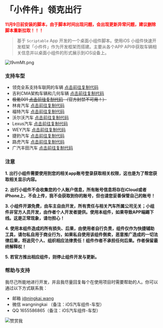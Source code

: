 # 「小件件」领克出行

**<span style="color:red">11月9日前安装的脚本，由于脚本时间出现问题，会出现更新异常问题，建议删除脚本重新拉取！！！</span>**


> 基于 `Scriptable` App 开发的一个桌面小组件脚本。使用iOS 小组件快速开发框架「小件件」作为开发框架而搭建。主要从各个APP API中获取车辆相关信息并以桌面小组件的形式展示到iOS设备上。


![I9vmMt.png](https://s6.jpg.cm/2021/11/10/I9vmMt.png)



### 支持车型

- 领克全系支持车联网的车辆 [点击前往复制代码](https://scriptable.ningkai.wang/lynkco2.html)
- 吉利CMA架构车辆和几何车辆 [点击前往复制代码](https://scriptable.ningkai.wang/geely2.html)
- ~~极氪001 [点击前往复制代码](https://scriptable.ningkai.wang/zeekr.html) （官方封禁不可用！）~~
- 林肯汽车 [点击前往复制代码](https://scriptable.ningkai.wang/lincoln.html)
- 福特汽车 [点击前往复制代码](https://scriptable.ningkai.wang/ford.html)
- 沃尔沃汽车 [点击前往复制代码](https://scriptable.ningkai.wang/volvo.html)
- Lexus汽车 [点击前往复制代码](https://scriptable.ningkai.wang/lexus.html)
- WEY汽车 [点击前往复制代码](https://scriptable.ningkai.wang/wey.html)
- 捷豹汽车 [点击前往复制代码](https://scriptable.ningkai.wang/jaguar.html)
- 路虎汽车 [点击前往复制代码](https://scriptable.ningkai.wang/landrover.html)
- 广汽丰田汽车 [点击前往复制代码](https://scriptable.ningkai.wang/gtmc.html)


### 注意

**1. 出行小组件需要使用到您的相关app账号登录获取相关权限，这也是为了帮您获取相关显示内容。**

**2. 出行小组件不会收集您的个人账户信息，所有账号信息将存在iCloud或者iPhone上，不会上传，我不会获取到你的账号，但也请您妥善保管自己的账号！**

**3. 小组件开源免费，由车主自由开发，所有责任与相关汽车所属公司无关；小组件非官方人员开发，由作者个人开发者提供。使用本组件，如果导致APP端踢下线。这是正常现象，请勿担心！**

**4. 使用本组件造成的所有损失、后果，由使用者自行负责，组件仅作为快捷辅助工具，请勿私自用于商业行为，如果私自使用该组件倒卖，恶意推广造成的一切法律后果，将追究个人、组织相应法律责任！组件作者不承担任何后果。作者保留最终解释权！**

**5. 若官方推出相应组件，则停止组件开发与更新。**


### 帮助与支持

我尽己所能地进行开发，并且我尽量回复每个在使用项目时需要帮助的人。你可以通过以下方式联系我：

- 邮箱 [i@ningkai.wang](mailto:i@ningkai.wang)
- 微信 wangningkai （备注：iOS汽车组件-车型）
- QQ 1655586865（备注：iOS汽车组件-车型）




![赞赏我](https://z3.ax1x.com/2021/11/12/IDrIRf.md.jpg)
